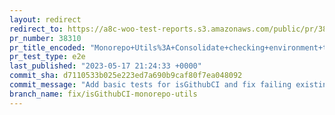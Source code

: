 ```yaml
---
layout: redirect
redirect_to: https://a8c-woo-test-reports.s3.amazonaws.com/public/pr/38310/e2e/index.html
pr_number: 38310
pr_title_encoded: "Monorepo+Utils%3A+Consolidate+checking+environment+to+use+isGithubCI"
pr_test_type: e2e
last_published: "2023-05-17 21:24:33 +0000"
commit_sha: d7110533b025e223ed7a690b9caf80f7ea048092
commit_message: "Add basic tests for isGithubCI and fix failing existing test."
branch_name: fix/isGithubCI-monorepo-utils
---
```

